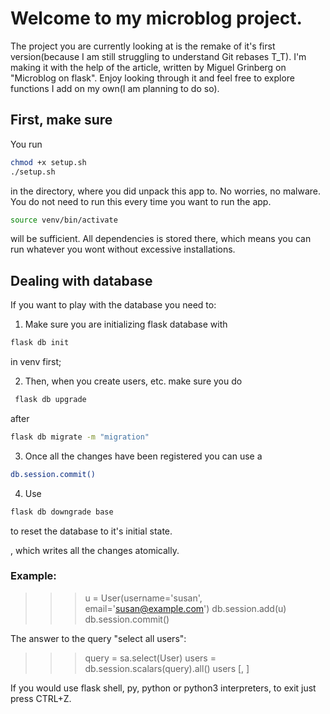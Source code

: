 # Welcome to my microblog project.

The project you are currently looking at is the remake of it's first version(because I am still
struggling to understand Git rebases T_T). I'm making it with the help
of the article, written by Miguel Grinberg on "Microblog on flask".
Enjoy looking through it and feel free to explore functions I add on my own(I am
planning to do so).

## First, make sure

You run

```bash
chmod +x setup.sh
./setup.sh
```

in the directory, where you did unpack this app to.
No worries, no malware. You do not need to run this every time you want to
run the app.

```bash
source venv/bin/activate
```

will be sufficient. All dependencies is stored there, which means you can run whatever you wont without excessive installations.

## Dealing with database

If you want to play with the database you need to:

1. Make sure you are initializing flask database with

```bash
flask db init
```

in venv first;

2. Then, when you create users, etc. make sure you do

```bash
 flask db upgrade
```

after

```bash
flask db migrate -m "migration"
```

3. Once all the changes have been registered you can use a

```bash
db.session.commit()
```

4. Use

```bash
flask db downgrade base
```

to reset the database to it's initial state.

, which writes all the changes atomically.

### Example:

> > > u = User(username='susan', email='susan@example.com')
> > > db.session.add(u)
> > > db.session.commit()

The answer to the query "select all users":

> > > query = sa.select(User)
> > > users = db.session.scalars(query).all()
> > > users
> > > [<User john>, <User susan>]

If you would use flask shell, py, python or python3 interpreters, to exit just press CTRL+Z.
